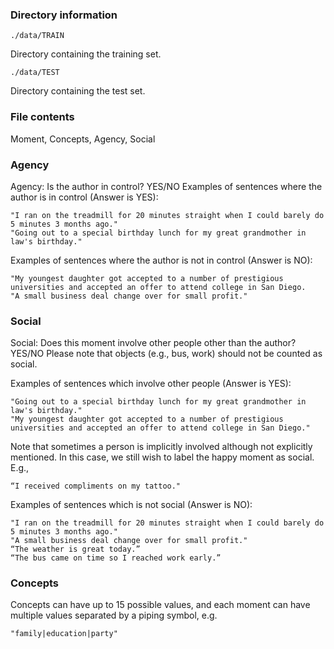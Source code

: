 
### Directory information
    ./data/TRAIN
Directory containing the training set.

    ./data/TEST
Directory containing the test set.

### File contents
Moment, Concepts, Agency, Social


### Agency
Agency: Is the author in control?  YES/NO
Examples of sentences where the author is in control (Answer is YES):
    
    "I ran on the treadmill for 20 minutes straight when I could barely do 5 minutes 3 months ago."
    "Going out to a special birthday lunch for my great grandmother in law's birthday."

Examples of sentences where the author is not in control (Answer is NO):

    "My youngest daughter got accepted to a number of prestigious universities and accepted an offer to attend college in San Diego.
    "A small business deal change over for small profit."


### Social
Social: Does this moment involve other people other than the author? YES/NO
Please note that objects (e.g., bus, work) should not be counted as social. 

Examples of sentences which involve other people (Answer is YES):

    "Going out to a special birthday lunch for my great grandmother in law's birthday."
    "My youngest daughter got accepted to a number of prestigious universities and accepted an offer to attend college in San Diego."

Note that sometimes a person is implicitly involved although not explicitly mentioned. In this case, we still wish to label the happy moment as social. E.g., 

    “I received compliments on my tattoo."

Examples of sentences which is not social (Answer is NO):

    "I ran on the treadmill for 20 minutes straight when I could barely do 5 minutes 3 months ago."
    "A small business deal change over for small profit."
    “The weather is great today.”
    “The bus came on time so I reached work early.”


### Concepts
Concepts can have up to 15 possible values, and each moment can have multiple values separated by a piping symbol, e.g.
    
    "family|education|party"

